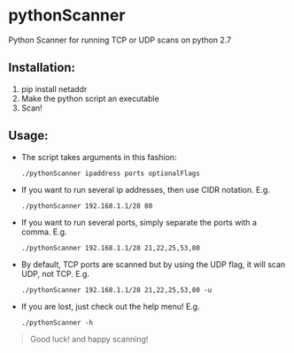 # pythonScanner
Python Scanner for running TCP or UDP scans on python 2.7

## Installation:

1.    pip install netaddr
1.    Make the python script an executable
1.    Scan!

## Usage:
* The script takes arguments in this fashion:
  ```
  ./pythonScanner ipaddress ports optionalFlags
  ```
* If you want to run several ip addresses, then use CIDR notation. E.g.
  ```
  ./pythonScanner 192.168.1.1/28 80
  ```
* If you want to run several ports, simply separate the ports with a comma. E.g.
  ```
  ./pythonScanner 192.168.1.1/28 21,22,25,53,80
  ```
* By default, TCP ports are scanned but by using the UDP flag, it will scan UDP, not TCP. E.g.
  ```
  ./pythonScanner 192.168.1.1/28 21,22,25,53,80 -u
  ```
* If you are lost, just check out the help menu! E.g.
  ```
  ./pythonScanner -h
  ```
> Good luck! and happy scanning!
